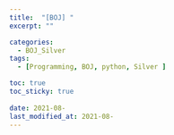 ```yaml
---
title:  "[BOJ] "
excerpt: ""

categories:
  - BOJ_Silver
tags:
  - [Programming, BOJ, python, Silver ]

toc: true
toc_sticky: true
 
date: 2021-08-
last_modified_at: 2021-08-
---
```

#### 
##### 
```python
```